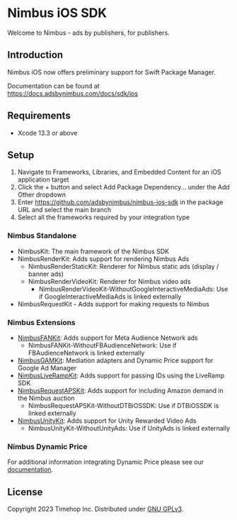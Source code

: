 # Nimbus iOS SDK

Welcome to Nimbus - ads by publishers, for publishers.

## Introduction

Nimbus iOS now offers preliminary support for Swift Package Manager. 

Documentation can be found at https://docs.adsbynimbus.com/docs/sdk/ios

## Requirements

- Xcode 13.3 or above

## Setup

1. Navigate to Frameworks, Libraries, and Embedded Content for an iOS application target 
2. Click the + button and select Add Package Dependency... under the Add Other dropdown
3. Enter https://github.com/adsbynimbus/nimbus-ios-sdk in the package URL and select the main branch
4. Select all the frameworks required by your integration type

### Nimbus Standalone

- NimbusKit: The main framework of the Nimbus SDK
- NimbusRenderKit: Adds support for rendering Nimbus Ads
  - NimbusRenderStaticKit: Renderer for Nimbus static ads (display / banner ads)
  - NimbusRenderVideoKit: Renderer for Nimbus video ads
    - NimbusRenderVideoKit-WithoutGoogleInteractiveMediaAds: Use if GoogleInteractiveMediaAds is linked externally
- NimbusRequestKit - Adds support for making requests to Nimbus

### Nimbus Extensions

- [NimbusFANKit](Sources/NimbusFANKit): Adds support for Meta Audience Network ads
  - NimbusFANKit-WithoutFBAudienceNetwork: Use if FBAudienceNetwork is linked externally
- [NimbusGAMKit](Sources/NimbusGAMKit): Mediation adapters and Dynamic Price support for Google Ad Manager
- [NimbusLiveRampKit](Sources/NimbusLiveRampKit): Adds support for passing IDs using the LiveRamp SDK 
- [NimbusRequestAPSKit](Sources/NimbusRequestAPSKit): Adds support for including Amazon demand in the Nimbus auction
  - NimbusRequestAPSKit-WithoutDTBiOSSDK: Use if DTBiOSSDK is linked externally
- [NimbusUnityKit](Sources/NimbusUnityKit): Adds support for Unity Rewarded Video Ads
  - NimbusUnityKit-WithoutUnityAds: Use if UnityAds is linked externally

### Nimbus Dynamic Price

For additional information integrating Dynamic Price please see our [documentation](https://docs.adsbynimbus.com/docs/sdk/dynamic-price).

## License

Copyright 2023 Timehop Inc. Distributed under [GNU GPLv3](LICENSE).
